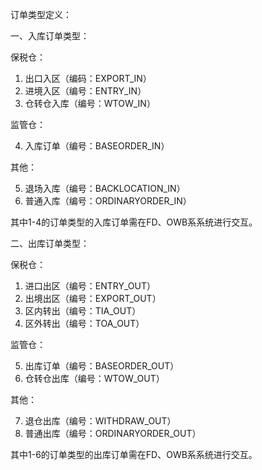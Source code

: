 订单类型定义：

一、入库订单类型：

保税仓：

1. 出口入区（编码：EXPORT_IN）
2. 进境入区（编号：ENTRY_IN）
3. 仓转仓入库（编号：WTOW_IN）

监管仓：

4. 入库订单（编号：BASEORDER_IN）

其他：

5. 退场入库（编号：BACKLOCATION_IN）
6. 普通入库（编号：ORDINARYORDER_IN）

其中1-4的订单类型的入库订单需在FD、OWB系系统进行交互。

二、出库订单类型：

保税仓：

1. 进口出区（编号：ENTRY_OUT）
2. 出境出区（编号：EXPORT_OUT）
3. 区内转出（编号：TIA_OUT）
4. 区外转出（编号：TOA_OUT）

监管仓：

5. 出库订单（编号：BASEORDER_OUT）
6. 仓转仓出库（编号：WTOW_OUT）

其他：

7. 退仓出库（编号：WITHDRAW_OUT）
8. 普通出库（编号：ORDINARYORDER_OUT）

其中1-6的订单类型的出库订单需在FD、OWB系系统进行交互。

